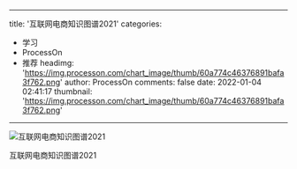 
---
title: '互联网电商知识图谱2021'
categories: 
 - 学习
 - ProcessOn
 - 推荐
headimg: 'https://img.processon.com/chart_image/thumb/60a774c46376891bafa3f762.png'
author: ProcessOn
comments: false
date: 2022-01-04 02:41:17
thumbnail: 'https://img.processon.com/chart_image/thumb/60a774c46376891bafa3f762.png'
---

<div>   
<img class="thumb" alt="互联网电商知识图谱2021" src="https://img.processon.com/chart_image/thumb/60a774c46376891bafa3f762.png" referrerpolicy="no-referrer">
<p>互联网电商知识图谱2021</p>  
</div>
            